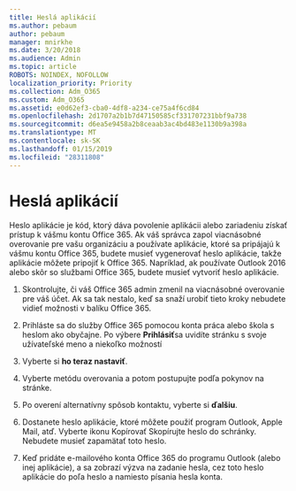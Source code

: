 ```yaml
---
title: Heslá aplikácií
ms.author: pebaum
author: pebaum
manager: mnirkhe
ms.date: 3/20/2018
ms.audience: Admin
ms.topic: article
ROBOTS: NOINDEX, NOFOLLOW
localization_priority: Priority
ms.collection: Adm_O365
ms.custom: Adm_O365
ms.assetid: e0d62ef3-cba0-4df8-a234-ce75a4f6cd84
ms.openlocfilehash: 2d1707a2b1b7d47150585cf331707231bbf9a738
ms.sourcegitcommit: d6ea5e9458a2b8ceaab3ac4bd483e1130b9a398a
ms.translationtype: MT
ms.contentlocale: sk-SK
ms.lasthandoff: 01/15/2019
ms.locfileid: "28311808"
---
```

# <a name="app-passwords"></a>Heslá aplikácií

Heslo aplikácie je kód, ktorý dáva povolenie aplikácii alebo zariadeniu získať prístup k vášmu kontu Office 365. Ak váš správca zapol viacnásobné overovanie pre vašu organizáciu a používate aplikácie, ktoré sa pripájajú k vášmu kontu Office 365, budete musieť vygenerovať heslo aplikácie, takže aplikácie môžete pripojiť k Office 365. Napríklad, ak používate Outlook 2016 alebo skôr so službami Office 365, budete musieť vytvoriť heslo aplikácie.
  
1. Skontrolujte, či váš Office 365 admin zmenil na viacnásobné overovanie pre váš účet. Ak sa tak nestalo, keď sa snaží urobiť tieto kroky nebudete vidieť možnosti v balíku Office 365.
    
2. Prihláste sa do služby Office 365 pomocou konta práca alebo škola s heslom ako obyčajne. Po výbere **Prihlásiť**sa uvidíte stránku s svoje užívateľské meno a niekoľko možností 
    
3. Vyberte si **ho teraz nastaviť**. 
    
4. Vyberte metódu overovania a potom postupujte podľa pokynov na stránke.
    
5. Po overení alternatívny spôsob kontaktu, vyberte si **ďalšiu**. 
    
6. Dostanete heslo aplikácie, ktoré môžete použiť program Outlook, Apple Mail, atď. Vyberte ikonu Kopírovať Skopírujte heslo do schránky. Nebudete musieť zapamätať toto heslo. 
    
7. Keď pridáte e-mailového konta Office 365 do programu Outlook (alebo inej aplikácie), a sa zobrazí výzva na zadanie hesla, cez toto heslo aplikácie do poľa heslo a namiesto písania hesla konta. 
    

